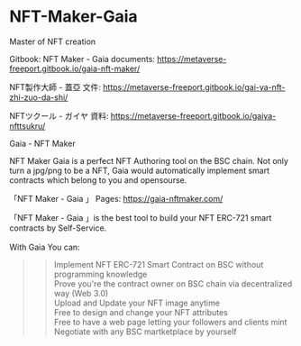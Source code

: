 # NFT-Maker-Gaia
Master of NFT creation

Gitbook:
NFT Maker - Gaia documents:
https://metaverse-freeport.gitbook.io/gaia-nft-maker/

NFT製作大師 - 蓋亞 文件:
https://metaverse-freeport.gitbook.io/gai-ya-nft-zhi-zuo-da-shi/

NFTツクール - ガイヤ 資料:
https://metaverse-freeport.gitbook.io/gaiya-nfttsukru/


Gaia - NFT Maker

NFT Maker Gaia is a perfect NFT Authoring tool on the BSC chain. Not only turn a jpg/png to be a NFT, Gaia would automatically implement smart contracts which belong to you and opensourse.

「NFT Maker - Gaia 」 Pages:
https://gaia-nftmaker.com/

「NFT Maker - Gaia 」is the best tool to build your NFT ERC-721 smart contracts by Self-Service.
<br>
<br>
With Gaia You can:<br>
>>Implement NFT ERC-721 Smart Contract on BSC without programming knowledge<br>
>>Prove you're the contract owner on BSC chain via decentralized way (Web 3.0)<br>
>>Upload and Update your NFT image anytime<br>
>>Free to design and change your NFT attributes<br>
>>Free to have a web page letting your followers and clients mint<br>
>>Negotiate with any BSC martketplace by yourself<br>
